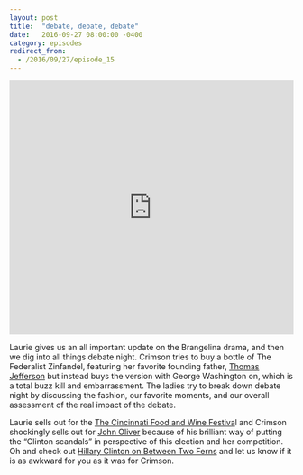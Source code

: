 ```yaml
---
layout: post
title:  "debate, debate, debate"
date:   2016-09-27 08:00:00 -0400
category: episodes
redirect_from:
  - /2016/09/27/episode_15
---
```

<iframe width="100%" height="450" scrolling="no" frameborder="no" src="https://w.soundcloud.com/player/?url=https%3A//api.soundcloud.com/tracks/285043376&amp;auto_play=false&amp;hide_related=false&amp;show_comments=true&amp;show_user=true&amp;show_reposts=false&amp;visual=true"></iframe>

Laurie gives us an all important update on the Brangelina drama, and then we dig into all things debate night. Crimson tries to buy a bottle of The Federalist Zinfandel, featuring her favorite founding father, [Thomas Jefferson](http://www.drinkhacker.com/2010/06/14/review-2007-the-federalist-zinfandel/) but instead buys the version with George Washington on, which is a total buzz kill and embarrassment. The ladies try to break down debate night by discussing the fashion, our favorite moments, and our overall assessment of the real impact of the debate.

Laurie sells out for the [The Cincinnati Food and Wine Festiva](http://cincinnatifoodandwineclassic.com/)l and Crimson shockingly sells out for [John Oliver](https://www.youtube.com/watch?v=h1Lfd1aB9YI) because of his brilliant way of putting the “Clinton scandals” in perspective of this election and her competition. Oh and check out [Hillary Clinton on Between Two Ferns](https://www.youtube.com/watch?v=xrkPe-9rM1Q) and let us know if it is as awkward for you as it was for Crimson.
